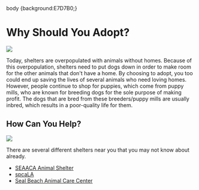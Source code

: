 <!DOCTYPE HTML>
<html>
  body {background:E7D7B0;}
<h1>Why Should You Adopt?</h1>
  <img src="https://media.4-paws.org/6/8/9/3/689354d6694789b45569cd647a6009e240b4afe7/VIER%20PFOTEN_2016-09-18_081-1927x1333-1920x1328.jpg" />
<p>Today, shelters are overpopulated with animals without homes. Because of this overpopulation, shelters need to put dogs down in order to make room for the other animals that don't have a home. By choosing to adopt, you too could end up saving the lives of several animals who need loving homes. However, people continue to shop for puppies, which come from puppy mills, who are known for breeding dogs for the sole purpose of making profit. The dogs that are bred from these breeders/puppy mills are usually inbred, which results in a poor-quality life for them.</p>
<h2>How Can You Help?</h2>
  <img src="https://www.rd.com/wp-content/uploads/2017/11/05-amazon-9-Powerful-Ways-to-Give-to-Charity-Without-Breaking-the-Bank_527124532-Pongsatorn-Singnoy.jpg" />
<p>There are several different shelters near you that you may not know about already.</p>
  <ul>
    <li>  <a href ="https://www.seaaca.org/" target="_blank"> SEAACA Animal Shelter</a>  </li> 
    <li> <a href ="https://spcala.com/" target="_blank">spcaLA</a> </li>
    <li> <a href ="https://www.sbacc.org/" target="_blank">Seal Beach Animal Care Center</a> </li>
  </ul>
</html>
